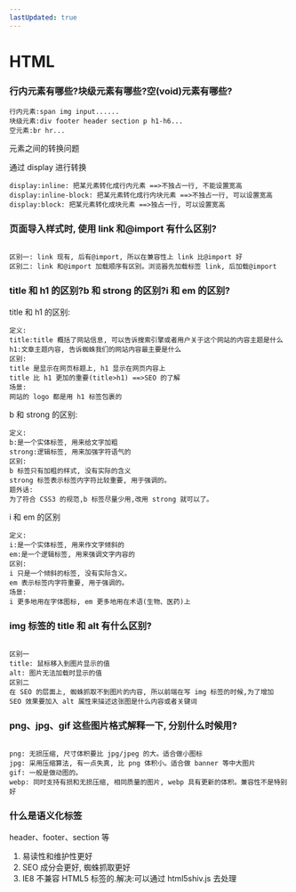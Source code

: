 ```yaml
---
lastUpdated: true
---
```


# HTML

### 行内元素有哪些?块级元素有哪些?空(void)元素有哪些?

```
行内元素:span img input......
块级元素:div footer header section p h1-h6...
空元素:br hr...
```

元素之间的转换问题

通过 display 进行转换

```
display:inline: 把某元素转化成行内元素 ==>不独占一行, 不能设置宽高
display:inline-block: 把某元素转化成行内块元素 ==>不独占一行, 可以设置宽高
display:block: 把某元素转化成块元素 ==>独占一行, 可以设置宽高
```

### 页面导入样式时, 使用 link 和@import 有什么区别?

```

区别一: link 现有, 后有@import, 所以在兼容性上 link 比@import 好
区别二: link 和@import 加载顺序有区别。浏览器先加载标签 link, 后加载@import

```

### title 和 h1 的区别?b 和 strong 的区别?i 和 em 的区别?

title 和 h1 的区别:

```
定义:
title:title 概括了网站信息, 可以告诉搜索引擎或者用户关于这个网站的内容主题是什么
h1:文章主题内容, 告诉蜘蛛我们的网站内容最主要是什么
区别:
title 是显示在网页标题上, h1 显示在网页内容上
title 比 h1 更加的重要(title>h1) ==>SEO 的了解
场景:
网站的 logo 都是用 h1 标签包裹的

```

b 和 strong 的区别:

```
定义:
b:是一个实体标签, 用来给文字加粗
strong:逻辑标签, 用来加强字符语气的
区别:
b 标签只有加粗的样式, 没有实际的含义
strong 标签表示标签内字符比较重要, 用于强调的。
题外话:
为了符合 CSS3 的规范,b 标签尽量少用,改用 strong 就可以了。

```

i 和 em 的区别

```
定义:
i:是一个实体标签, 用来作文字倾斜的
em:是一个逻辑标签, 用来强调文字内容的
区别:
i 只是一个倾斜的标签, 没有实际含义。
em 表示标签内字符重要, 用于强调的。
场景:
i 更多地用在字体图标, em 更多地用在术语(生物、医药)上

```

### img 标签的 title 和 alt 有什么区别?

```

区别一
title: 鼠标移入到图片显示的值
alt: 图片无法加载时显示的值
区别二
在 SEO 的层面上, 蜘蛛抓取不到图片的内容, 所以前端在写 img 标签的时候,为了增加 SEO 效果要加入 alt 属性来描述这张图是什么内容或者关键词

```

### png、jpg、gif 这些图片格式解释一下, 分别什么时候用?

```

png: 无损压缩, 尺寸体积要比 jpg/jpeg 的大。适合做小图标
jpg: 采用压缩算法, 有一点失真, 比 png 体积小。适合做 banner 等中大图片
gif: 一般是做动图的。
webp: 同时支持有损和无损压缩, 相同质量的图片, webp 具有更新的体积。兼容性不是特别好

```

### 什么是语义化标签

header、footer、section 等

1. 易读性和维护性更好
2. SEO 成分会更好, 蜘蛛抓取更好
3. IE8 不兼容 HTML5 标签的.解决:可以通过 html5shiv.js 去处理

### 
